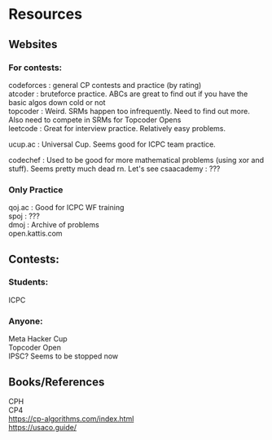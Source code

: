 # Resources

## Websites

### For contests:
codeforces : general CP contests and practice (by rating)  
atcoder : bruteforce practice. ABCs are great to find out if you have the basic algos down cold or not  
topcoder : Weird. SRMs happen too infrequently. Need to find out more. Also need to compete in SRMs for Topcoder Opens  
leetcode : Great for interview practice. Relatively easy problems.

ucup.ac : Universal Cup. Seems good for ICPC team practice. 

codechef : Used to be good for more mathematical problems (using xor and stuff). Seems pretty much dead rn. Let's see
csaacademy : ???

### Only Practice
qoj.ac : Good for ICPC WF training  
spoj : ???  
dmoj : Archive of problems  
open.kattis.com  

## Contests:

### Students:
ICPC

### Anyone:
Meta Hacker Cup  
Topcoder Open  
IPSC? Seems to be stopped now

## Books/References

CPH  
CP4  
https://cp-algorithms.com/index.html  
https://usaco.guide/  
